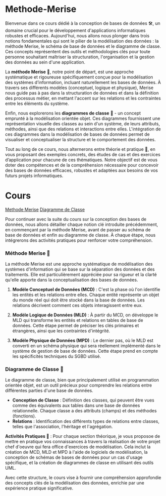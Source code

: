 # Methode-Merise

Bienvenue dans ce cours dédié à la conception de bases de données 🛠️, un domaine crucial pour le développement d'applications informatiques robustes et efficaces. Aujourd'hui, nous allons nous plonger dans trois notions fondamentales qui sont le pilier de la modélisation des données : la méthode Merise, le schéma de base de données et le diagramme de classe. Ces concepts représentent des outils et méthodologies clés pour toute personne souhaitant maîtriser la structuration, l'organisation et la gestion des données au sein d'une application.

La **méthode Merise** 🧩, notre point de départ, est une approche systématique et rigoureuse spécifiquement conçue pour la modélisation des systèmes d’information, incluant naturellement les bases de données. À travers ses différents modèles (conceptuel, logique et physique), Merise nous guide pas à pas dans la structuration de données et dans la définition des processus métier, en mettant l'accent sur les relations et les contraintes entre les éléments du système.

Enfin, nous explorerons les **diagrammes de classe** 📐 - un concept emprunté à la modélisation orientée objet. Ces diagrammes fournissent une représentation visuelle des classes au sein d'un système, de leurs attributs, méthodes, ainsi que des relations et interactions entre elles. L'intégration de ces diagrammes dans la modélisation de bases de données permet de visualiser et conceptualiser la structure et le comportement des données.

Tout au long de ce cours, nous alternerons entre théorie et pratique 🚀, en vous proposant des exemples concrets, des études de cas et des exercices d’application pour chacune de ces thématiques. Notre objectif est de vous doter des compétences et de la compréhension nécessaire pour concevoir des bases de données efficaces, robustes et adaptées aux besoins de vos futurs projets informatiques.



# Cours

[Methode Merise](https://docs.google.com/presentation/d/10jQceaW_juW2QrE1iwlCx76zBqaPE5kVEV09-OtuEto/edit#slide=id.g2c3db9a2321_0_1)
[Diagramme de Classe](https://docs.google.com/presentation/d/1-ErTyfTOovvVhAnvpWwbTI94hOU02iNuDorGxmIPLew/edit#slide=id.g2c3df5a8e0d_0_145)

Pour continuer avec la suite du cours sur la conception des bases de données, nous allons détailler chaque notion clé introduite précédemment, en commençant par la méthode Merise, avant de passer au schéma de base de données et enfin au diagramme de classe. À chaque étape, nous intégrerons des activités pratiques pour renforcer votre compréhension.

### Méthode Merise 🧩

La méthode Merise est une approche systématique de modélisation des systèmes d'information qui se base sur la séparation des données et des traitements. Elle est particulièrement appréciée pour sa rigueur et la clarté qu'elle apporte dans la conceptualisation des bases de données.

1. **Modèle Conceptuel de Données (MCD)** : C'est la phase où l'on identifie les entités et les relations entre elles. Chaque entité représente un objet du monde réel qui doit être stocké dans la base de données. Les relations décrivent comment ces objets interagissent entre eux.
   
2. **Modèle Logique de Données (MLD)** : À partir du MCD, on développe le MLD qui transforme les entités et relations en tables de base de données. Cette étape permet de préciser les clés primaires et étrangères, ainsi que les contraintes d'intégrité.
   
3. **Modèle Physique de Données (MPD)** : Le dernier pas, où le MLD est converti en un schéma physique qui sera réellement implémenté dans le système de gestion de base de données. Cette étape prend en compte les spécificités techniques du SGBD utilisé.


### Diagramme de Classe 📐

Le diagramme de classe, bien que principalement utilisé en programmation orientée objet, est un outil précieux pour comprendre les relations entre différentes parties d'une base de données.

- **Conception de Classe** : Définition des classes, qui peuvent être vues comme des équivalents aux tables dans une base de données relationnelle. Chaque classe a des attributs (champs) et des méthodes (fonctions).
- **Relations** : Identification des différents types de relations entre classes, telles que l'association, l'héritage et l'agrégation.

**Activités Pratiques 🚀** : Pour chaque section théorique, je vous proposoe de mettre en pratique vos connaissances à travers la réalisation de votre projet chef d'oeuvre qui fera office d'exercices de modélisation. Cela inclut la création de MCD, MLD et MPD à l'aide de logiciels de modélisation, la conception de schémas de bases de données pour un cas d'usage spécifique, et la création de diagrammes de classe en utilisant des outils UML.

Avec cette structure, le cours vise à fournir une compréhension approfondie des concepts clés de la modélisation des données, enrichie par une expérience pratique significative.
